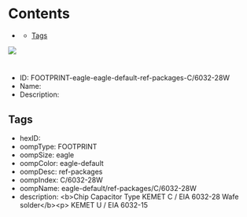 



Contents
========

* [](#)
	* [Tags](#tags)
  
![][im]
# 

- ID: FOOTPRINT-eagle-eagle-default-ref-packages-C/6032-28W
- Name: 
- Description: 

## Tags

- hexID: 
- oompType: FOOTPRINT
- oompSize: eagle
- oompColor: eagle-default
- oompDesc: ref-packages
- oompIndex: C/6032-28W
- oompName: eagle-default/ref-packages/C/6032-28W
- description: &lt;b&gt;Chip Capacitor Type KEMET C / EIA 6032-28 Wafe solder&lt;/b&gt;&lt;p&gt;&#xD;
KEMET U / EIA 6032-15



[im]: image.png
